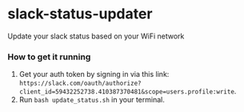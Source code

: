 # slack-status-updater
Update your slack status based on your WiFi network

### How to get it running
1. Get your auth token by signing in via this link: `https://slack.com/oauth/authorize?client_id=59432252738.410387370481&scope=users.profile:write`.
2. Run `bash update_status.sh` in your terminal.
